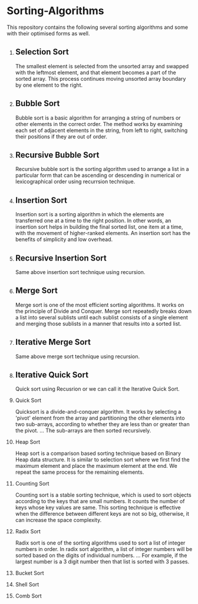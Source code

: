 # Sorting-Algorithms
This repository contains the following several sorting algorithms and some with their optimised forms as well.

1. ## Selection Sort

    The smallest element is selected from the unsorted array and swapped with the leftmost element, and that element becomes a part of the sorted array. This            process continues moving unsorted array boundary by one element to the right.
    
2. ## Bubble Sort

    Bubble sort is a basic algorithm for arranging a string of numbers or other elements in the correct order. The method works by examining each set of adjacent elements in the string, from left to right, switching their positions if they are out of order.


3. ## Recursive Bubble Sort

    Recursive bubble sort is the sorting algorithm used to arrange a list in a particular form that can be ascending or descending in numerical or lexicographical order using recurrsion technique.
    
    
4. ## Insertion Sort

    Insertion sort is a sorting algorithm in which the elements are transferred one at a time to the right position. In other words, an insertion sort helps in building the final sorted list, one item at a time, with the movement of higher-ranked elements. An insertion sort has the benefits of simplicity and low overhead.


5. ## Recursive Insertion Sort

    Same above insertion sort technique using recursion.


6. ## Merge Sort

    Merge sort is one of the most efficient sorting algorithms. It works on the principle of Divide and Conquer. Merge sort repeatedly breaks down a list into several sublists until each sublist consists of a single element and merging those sublists in a manner that results into a sorted list.


7. ## Iterative Merge Sort

    Same above merge sort technique using recursion.


8. ## Iterative Quick Sort
    
    Quick sort using Recusrion or we can call it the Iterative Quick Sort.

   
9. Quick Sort

    Quicksort is a divide-and-conquer algorithm. It works by selecting a 'pivot' element from the array and partitioning the other elements into two sub-arrays, according to whether they are less than or greater than the pivot. ... The sub-arrays are then sorted recursively.

10. Heap Sort
    
    Heap sort is a comparison based sorting technique based on Binary Heap data structure. It is similar to selection sort where we first find the maximum element and place the maximum element at the end. We repeat the same process for the remaining elements. 


11. Counting Sort

    Counting sort is a stable sorting technique, which is used to sort objects according to the keys that are small numbers. It counts the number of keys whose key values are same. This sorting technique is effective when the difference between different keys are not so big, otherwise, it can increase the space complexity.



12. Radix Sort

    Radix sort is one of the sorting algorithms used to sort a list of integer numbers in order. In radix sort algorithm, a list of integer numbers will be sorted based on the digits of individual numbers. ... For example, if the largest number is a 3 digit number then that list is sorted with 3 passes.

13. Bucket Sort
14. Shell Sort
15. Comb Sort

